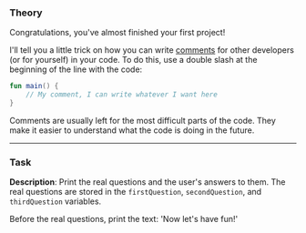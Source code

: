 ### Theory

Congratulations, you've almost finished your first project! 

I'll tell you a little trick on how you can write [comments](https://kotlinlang.org/docs/basic-syntax.html#comments) 
for other developers (or for yourself) in your code.
To do this, use a double slash at the beginning of the line with the code:
```kotlin
fun main() {
    // My comment, I can write whatever I want here
}
```
Comments are usually left for the most difficult parts of the code. 
They make it easier to understand what the code is doing in the future.
___

### Task

**Description**: Print the real questions and the user's answers to them. 
The real questions are stored in the `firstQuestion`, `secondQuestion`, and `thirdQuestion` variables.

Before the real questions, print the text: 'Now let's have fun!'
